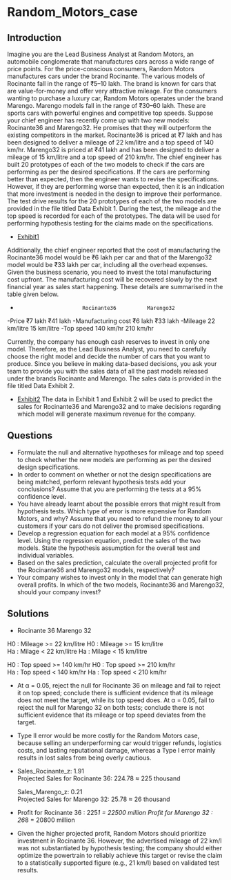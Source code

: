 # Random_Motors_case
## Introduction
Imagine you are the Lead Business Analyst at Random Motors, an automobile conglomerate that manufactures cars across a wide range of price points. For the price-conscious consumers, Random Motors manufactures cars under the brand Rocinante. The various models of Rocinante fall in the range of ₹5–10 lakh. The brand is known for cars that are value-for-money and offer very attractive mileage. For the consumers wanting to purchase a luxury car, Random Motors operates under the brand Marengo. Marengo models fall in the range of ₹30–60 lakh. These are sports cars with powerful engines and competitive top speeds.
Suppose your chief engineer has recently come up with two new models: Rocinante36 and Marengo32. He promises that they will outperform the existing competitors in the market.
Rocinante36 is priced at ₹7 lakh and has been designed to deliver a mileage of 22 km/litre and a top speed of 140 km/hr.
Marengo32 is priced at ₹41 lakh and has been designed to deliver a mileage of 15 km/litre and a top speed of 210 km/hr.
The chief engineer has built 20 prototypes of each of the two models to check if the cars are performing as per the desired specifications. If the cars are performing better than expected, then the engineer wants to revise the specifications. However, if they are performing worse than expected, then it is an indication that more investment is needed in the design to improve their performance. The test drive results for the 20 prototypes of each of the two models are provided in the file titled Data Exhibit 1. During the test, the mileage and the top speed is recorded for each of the prototypes. The data will be used for performing hypothesis testing for the claims made on the specifications.
- <a href="https://github.com/kumarnnaveen408/Quantitative_Techniques-Random_Motors-/blob/main/Exhibit%2B1%20(1).xlsx">Exhibit1</a>

Additionally, the chief engineer reported that the cost of manufacturing the Rocinante36 model would be ₹6 lakh per car and that of the Marengo32 model would be ₹33 lakh per car, including all the overhead expenses. Given the business scenario, you need to invest the total manufacturing cost upfront. The manufacturing cost will be recovered slowly by the next financial year as sales start happening. These details are summarised in the table given below.

-	                       Rocinante36	        Marengo32
-Price	                   ₹7 lakh	           ₹41 lakh
-Manufacturing cost	       ₹6 lakh	           ₹33 lakh
-Mileage	               22 km/litre	       15 km/litre
-Top speed	               140 km/hr	       210 km/hr

Currently, the company has enough cash reserves to invest in only one model. Therefore, as the Lead Business Analyst, you need to carefully choose the right model and decide the number of cars that you want to produce. Since you believe in making data-based decisions, you ask your team to provide you with the sales data of all the past models released under the brands Rocinante and Marengo. The sales data is provided in the file titled Data Exhibit 2.

- <a href="https://github.com/kumarnnaveen408/Quantitative_Techniques-Random_Motors-/blob/main/Exhibit%2B2.xlsx">Exhibit2</a>
The data in Exhibit 1 and Exhibit 2 will be used to predict the sales for Rocinante36 and Marengo32 and to make decisions regarding which model will generate maximum revenue for the company.
## Questions
- Formulate the null and alternative hypotheses for mileage and top speed to check whether the new models are performing as per the desired design specifications.
- In order to comment on whether or not the design specifications are being matched, perform relevant hypothesis tests add your conclusions? Assume that you are performing the tests at a 95% confidence level.
- You have already learnt about the possible errors that might result from hypothesis tests. Which type of error is more expensive for Random Motors, and why? Assume that you need to refund the money to all your customers if your cars do not deliver the promised specifications.
- Develop a regression equation for each model at a 95% confidence level. Using the regression equation, predict the sales of the two models. State the hypothesis assumption for the overall test and individual variables.
- Based on the sales prediction, calculate the overall projected profit for the Rocinante36 and Marengo32 models, respectively?
- Your company wishes to invest only in the model that can generate high overall profits. In which of the two models, Rocinante36 and Marengo32, should your company invest?

## Solutions
- Rocinante 36												         Marengo 32		
														
H0 :	Mileage  >= 22 km/litre									H0 :	Mileage >= 15 km/litre	
Ha  :	Milage < 22 km/litre										Ha  :	Milage < 15 km/litre	
																						
H0  :	Top speed >= 140 km/hr						      H0  :	Top speed >= 210 km/hr	
Ha  :	Top speed < 140 km/hr									  Ha  :	Top speed < 210 km/hr	
- At α = 0.05, reject the null for Rocinante 36 on mileage and fail to reject it on top speed; conclude there is sufficient evidence that its mileage does not meet the target, while its top speed does.​ 
At α = 0.05, fail to reject the null for Marengo 32 on both tests; conclude there is not sufficient evidence that its mileage or top speed deviates from the target.
- Type II error would be more costly for the Random Motors case, because selling an underperforming car would trigger refunds, logistics costs, and lasting reputational damage, whereas a Type I error mainly results in lost sales from being overly cautious.
- Sales_Rocinante_z:	1.91		
  Projected Sales for Rocinante 36:	224.78	≈  225 thousand
			
  Sales_Marengo_z:	0.21		
  Projected Sales for Marengo 32:	25.78	  ≈   26 thousand
- Profit for Rocinante 36 :			225*1 = 22500 million
  Profit for Marengo 32 :			  26*8 = 20800  million
- Given the higher projected profit, Random Motors should prioritize investment in Rocinante 36. However, the advertised mileage of 22 km/l was not substantiated by hypothesis testing; the company should either optimize the powertrain to reliably achieve this target or revise the claim to a statistically supported figure (e.g., 21 km/l) based on validated test results.



